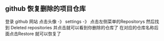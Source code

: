 ## github 恢复删除的项目仓库
登录 github 网站 点击头像 -》 settings -》 点击左侧菜单的Repositorys 
然后找到 Deleted repositories 并点击就可以看到你删除的仓库了
在对应的仓库名称后面点击Restore 就可以恢复了